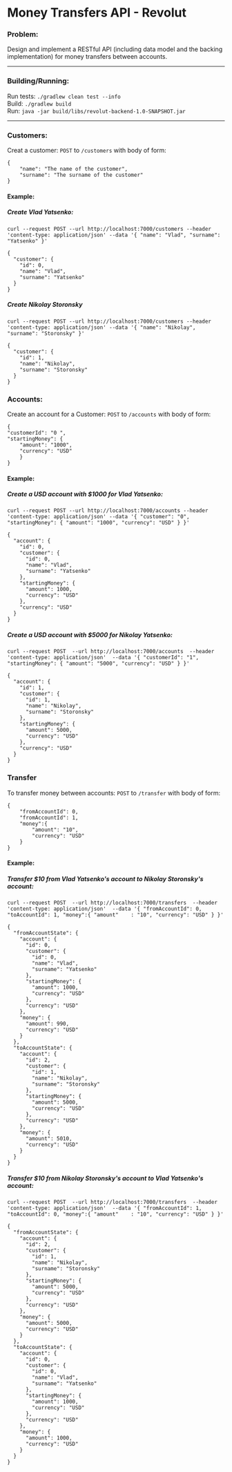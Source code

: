 # Money Transfers API - Revolut

### Problem:
Design and implement a RESTful API (including data model and the backing implementation)
for money transfers between accounts.

---

### Building/Running:

Run tests: `./gradlew clean test --info`  
Build: `./gradlew build`  
Run: `java -jar build/libs/revolut-backend-1.0-SNAPSHOT.jar`

---

### Customers:
Creat a customer: `POST` to `/customers` with body of form:
```
{
    "name": "The name of the customer",
    "surname": "The surname of the customer"
}
```


#### Example:

##### Create Vlad Yatsenko:

`curl --request POST
   --url http://localhost:7000/customers
   --header 'content-type: application/json'
   --data '{
 	"name": "Vlad",
 	"surname": "Yatsenko"
 }'`

```
{
  "customer": {
    "id": 0,
    "name": "Vlad",
    "surname": "Yatsenko"
  }
}
```

##### Create Nikolay Storonsky
`curl --request POST
   --url http://localhost:7000/customers
   --header 'content-type: application/json'
   --data '{
 	"name": "Nikolay",
 	"surname": "Storonsky"
 }'`
 
 ```
 {
   "customer": {
     "id": 1,
     "name": "Nikolay",
     "surname": "Storonsky"
   }
 }
 ```




### Accounts:
Create an account for a Customer: `POST` to `/accounts` with body of form:
```
{
"customerId": "0 ",
"startingMoney": {
    "amount": "1000",
    "currency": "USD"
    }
}
```

#### Example:
##### Create a USD account with $1000 for Vlad Yatsenko:

`curl --request POST
   --url http://localhost:7000/accounts
   --header 'content-type: application/json'
   --data '{
 	"customer": "0",
 	"startingMoney": {
 		"amount": "1000",
 		"currency": "USD"
 	}
 }'`

```
{
  "account": {
    "id": 0,
    "customer": {
      "id": 0,
      "name": "Vlad",
      "surname": "Yatsenko"
    },
    "startingMoney": {
      "amount": 1000,
      "currency": "USD"
    },
    "currency": "USD"
  }
}
```
 
#####  Create a USD account with $5000 for Nikolay Yatsenko:
 
 `curl --request POST 
    --url http://localhost:7000/accounts 
    --header 'content-type: application/json' 
    --data '{
  	"customerId": "1",
  	"startingMoney": {
  		"amount": "5000",
  		"currency": "USD"
  	}
  }'`

  ```
  {
    "account": {
      "id": 1,
      "customer": {
        "id": 1,
        "name": "Nikolay",
        "surname": "Storonsky"
      },
      "startingMoney": {
        "amount": 5000,
        "currency": "USD"
      },
      "currency": "USD"
    }
  }
  ```
  
### Transfer
To transfer money between accounts: `POST` to `/transfer` with body of form:
```
{
    "fromAccountId": 0,
    "fromAccountId": 1,
    "money":{
        "amount": "10",
        "currency": "USD"
    }
}
```
#### Example:
##### Transfer $10 from Vlad Yatsenko's account to Nikolay Storonsky's account:

`curl --request POST 
   --url http://localhost:7000/transfers 
   --header 'content-type: application/json' 
   --data '{
 	"fromAccountId": 0,
 	"toAccountId": 1,
 	"money":{
 		"amount"	: "10",
 		"currency": "USD"
 	}
 }'`

 ```
 {
   "fromAccountState": {
     "account": {
       "id": 0,
       "customer": {
         "id": 0,
         "name": "Vlad",
         "surname": "Yatsenko"
       },
       "startingMoney": {
         "amount": 1000,
         "currency": "USD"
       },
       "currency": "USD"
     },
     "money": {
       "amount": 990,
       "currency": "USD"
     }
   },
   "toAccountState": {
     "account": {
       "id": 2,
       "customer": {
         "id": 1,
         "name": "Nikolay",
         "surname": "Storonsky"
       },
       "startingMoney": {
         "amount": 5000,
         "currency": "USD"
       },
       "currency": "USD"
     },
     "money": {
       "amount": 5010,
       "currency": "USD"
     }
   }
 }
 ```
 
##### Transfer $10 from Nikolay Storonsky's account to Vlad Yatsenko's account:
 
 `curl --request POST 
    --url http://localhost:7000/transfers 
    --header 'content-type: application/json' 
    --data '{
  	"fromAccountId": 1,
  	"toAccountId": 0,
  	"money":{
  		"amount"	: "10",
  		"currency": "USD"
  	}
  }'`

  ```
  {
    "fromAccountState": {
      "account": {
        "id": 2,
        "customer": {
          "id": 1,
          "name": "Nikolay",
          "surname": "Storonsky"
        },
        "startingMoney": {
          "amount": 5000,
          "currency": "USD"
        },
        "currency": "USD"
      },
      "money": {
        "amount": 5000,
        "currency": "USD"
      }
    },
    "toAccountState": {
      "account": {
        "id": 0,
        "customer": {
          "id": 0,
          "name": "Vlad",
          "surname": "Yatsenko"
        },
        "startingMoney": {
          "amount": 1000,
          "currency": "USD"
        },
        "currency": "USD"
      },
      "money": {
        "amount": 1000,
        "currency": "USD"
      }
    }
  }
  ```
